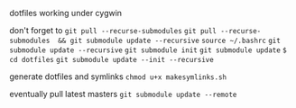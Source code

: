 dotfiles working under cygwin

don't forget to
`git pull --recurse-submodules`
`git pull --recurse-submodules  && git submodule update --recursive`
`source ~/.bashrc`
`git submodule update --recursive`
`git submodule init`
`git submodule update`
`$ cd dotfiles`
`git submodule update --init --recursive`

generate dotfiles and symlinks
`chmod u+x makesymlinks.sh`

eventually pull latest masters
`git submodule update --remote`

